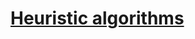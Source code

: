 

# [Heuristic algorithms](https://optimization.mccormick.northwestern.edu/index.php/Heuristic_algorithms)



